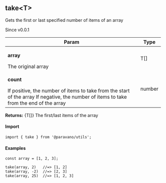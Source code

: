 <h2>take&lt;T&gt;</h2>
<p>Gets the first or last specified number of items of an array</p>
<p>Since v0.0.1</p>
<table>
      <thead>
      <tr>
        <th>Param</th>
        <th>Type</th></tr>
      </thead>
      <tbody><tr><td><p><b>array</b></p>The original array</td><td>T[]</td></tr><tr><td><p><b>count</b></p>If positive, the number of items to take from the start of the array If negative, the number of items to take from the end of the array</td><td>number</td></tr></tbody>
    </table><p><b>Returns:</b> {T[]} The first/last items of the array</p>
<h4>Import</h4>

```
import { take } from '@paravano/utils';
```

  <h4>Examples</h4>




```
const array = [1, 2, 3];

take(array, 2)   //=> [1, 2]
take(array, -2)  //=> [2, 3]
take(array, 25)  //=> [1, 2, 3]
```

